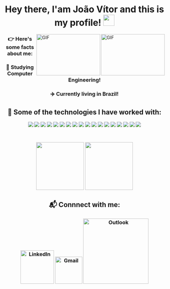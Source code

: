 <h1 align="center"> Hey there, I'am João Vítor and this is my profile! <img src="https://media.giphy.com/media/hvRJCLFzcasrR4ia7z/giphy.gif" width="35"> </h1>

<img align="right" height="130" width="200" alt="GIF" src="https://camo.githubusercontent.com/86a3b6db470f1a0429f7355c08d1edabf3d2c804/68747470733a2f2f6d69726f2e6d656469756d2e636f6d2f6d61782f313336302f312a495247486d69477361313673746564517649615a66772e676966"/>

<img align="right" height="130" width="200" alt="GIF" src="https://github.com/abhisheknaiidu/abhisheknaiidu/blob/master/code.gif?raw=true" width="45%"/>

<h3 align="center"> 👉 Here's some facts about me: </h3>
<h3 align="center"> 🏫 Studying Computer Engineering! </h3>
<h3 align="center"> ✈️ Currently living in Brazil! </h3>


<h2 align="center"> 🔨 Some of the technologies I have worked with: </h3>

<p align="center">
 <img src="https://img.shields.io/badge/JavaScript-F7DF1E?style=for-the-badge&logo=javascript&logoColor=black"/>
 <img src="https://img.shields.io/badge/Node.js-43853D?style=for-the-badge&logo=node.js&logoColor=white"/>
 <img src="https://img.shields.io/badge/Heroku-430098?style=for-the-badge&logo=heroku&logoColor=white"/>
 <img src="https://img.shields.io/badge/MongoDB-4EA94B?style=for-the-badge&logo=mongodb&logoColor=white"/>
 <img src="https://img.shields.io/badge/TypeScript-007ACC?style=for-the-badge&logo=typescript&logoColor=white"/>
 <img src="https://img.shields.io/badge/Apache-CA2136?style=for-the-badge&logo=apache&logoColor=white"/>
 <img src="https://img.shields.io/badge/MySQL-00000F?style=for-the-badge&logo=mysql&logoColor=white"/>
 <img src="https://img.shields.io/badge/Microsoft_SQL_Server-CC2927?style=for-the-badge&logo=microsoft-sql-server&logoColor=white"/>
 <img src="https://img.shields.io/badge/Docker-2496ED?style=for-the-badge&logo=docker&logoColor=white"/>
 <img src="https://img.shields.io/badge/Kubernetes-326DE6?style=for-the-badge&logo=kubernetes&logoColor=white"/>
 <img src="https://img.shields.io/badge/Elastic-FFFFFF?style=for-the-badge&logo=elastic&logoColor=black"/>
 <img src="https://img.shields.io/badge/GitLab-330F63?style=for-the-badge&logo=gitlab&logoColor=white"/>
 <img src="https://img.shields.io/badge/Jest-323330?style=for-the-badge&logo=Jest&logoColor=white"/>
 <img src="https://img.shields.io/badge/Kibana-005571?style=for-the-badge&logo=Kibana&logoColor=white"/>
 <img src="https://img.shields.io/badge/Amazon_AWS-FF9900?style=for-the-badge&logo=amazonaws&logoColor=white"/>
 <img src="https://img.shields.io/badge/redis-%23DD0031.svg?&style=for-the-badge&logo=redis&logoColor=white"/>
 <img src="https://img.shields.io/badge/Jenkins-D24939?style=for-the-badge&logo=Jenkins&logoColor=white"/>
 <img src="https://img.shields.io/badge/nestjs%20-%23E0234E.svg?&style=for-the-badge&logo=nestjs&logoColor=white"/>
</p>
</br>

<p align= "center">
  <img height= "150" src="https://github-readme-stats.vercel.app/api?username=TheJoaoRech&theme=react&show_icons=true&include_all_commits=true" />
  <img height= "150" src="https://github-readme-stats.vercel.app/api/top-langs/?username=TheJoaoRech&theme=react&layout=compact" />
</p>

<h2 align="center"> 📬 Connnect with me: </h3>

<h3 align="center"

<a href="https://www.linkedin.com/in/joaovitorrech/"><img width="105px" alt="LinkedIn" src="https://img.shields.io/badge/LinkedIn-0077B5?style=for-the-badge&logo=linkedin&logoColor=white"/></a>
<a href="mailto:joaooliveirarech@gmail.com"><img width="85px" alt="Gmail" src="https://img.shields.io/badge/Gmail-D14836?style=for-the-badge&logo=gmail&logoColor=white" /></a> 
<a href="mailto:joaooliveirarech@hotmail.com"><img width="205px" alt="Outlook" src="https://img.shields.io/badge/Microsoft_Outlook-0078D4?style=for-the-badge&logo=microsoft-outlook&logoColor=white" /></a>
</h3>
